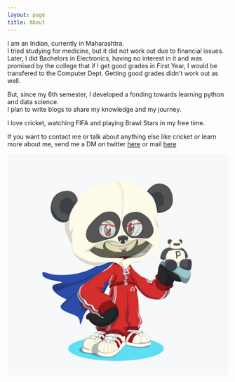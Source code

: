 ```yaml
---
layout: page
title: About
---
```


I am an Indian, currently in Maharashtra.  
I tried studying for medicine, but it did not work out due to financial issues.  
Later, I did Bachelors in Electronics, having no interest in it and was promised by the college that if I get good grades in First Year, I would be transfered to the Computer Dept. Getting good grades didn't work out as well.

But, since my 6th semester, I developed a fonding towards learning python and data science.  
I plan to write blogs to share my knowledge and my journey.  

I love cricket, watching FIFA and playing Brawl Stars in my free time.

If you want to contact me or talk about anything else like cricket or learn more about me, send me a DM on twitter [here](https://twitter.com/kunalr01) or mail [here](mailto:rustagi.kunal@outlook.com) 

![site on-line](/assets/octocat.png)
